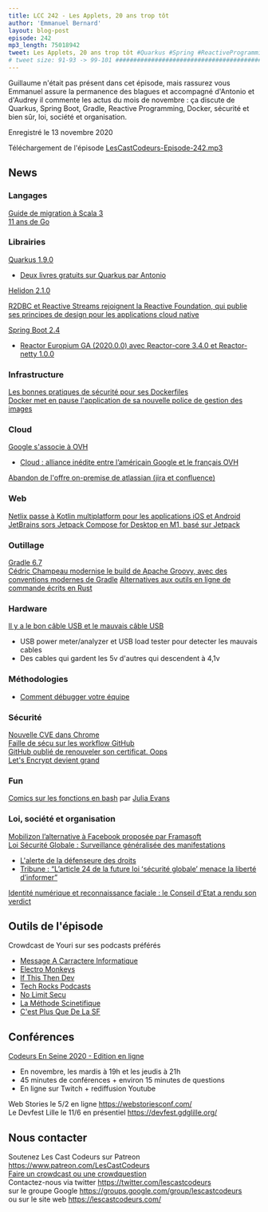 ```yaml
---
title: LCC 242 - Les Applets, 20 ans trop tôt
author: 'Emmanuel Bernard'
layout: blog-post
episode: 242
mp3_length: 75018942
tweet: Les Applets, 20 ans trop tôt #Quarkus #Spring #ReactiveProgramming #Gradle #Docker #Secu #Kotlin
# tweet size: 91-93 -> 99-101 #######################################################################
---
```

Guillaume n'était pas présent dans cet épisode, mais rassurez vous Emmanuel assure la permanence des blagues et accompagné d'Antonio et d'Audrey il commente les actus du mois de novembre : ça discute de Quarkus, Spring Boot, Gradle, Reactive Programming, Docker, sécurité et bien sûr, loi, société et organisation.

Enregistré le 13 novembre 2020

Téléchargement de l'épisode [LesCastCodeurs-Episode-242.mp3](https://traffic.libsyn.com/lescastcodeurs/LesCastCodeurs-Episode-242.mp3)

## News

### Langages

[Guide de migration à Scala 3](https://scalacenter.github.io/scala-3-migration-guide/)  
[11 ans de Go](https://blog.golang.org/11years)  

### Librairies

[Quarkus 1.9.0](https://quarkus.io/blog/quarkus-1-9-0-final-released/)  

* [Deux livres gratuits sur Quarkus par Antonio](https://twitter.com/agoncal/status/1323613021390934016)  

[Helidon 2.1.0](https://github.com/oracle/helidon/releases/tag/2.1.0)  

[R2DBC et Reactive Streams rejoignent la Reactive Foundation, qui publie ses principes de design pour les applications cloud native](https://www.globenewswire.com/news-release/2020/11/10/2123974/0/en/Reactive-Foundation-Publishes-New-Cloud-Native-Application-Design-Principles-and-Announces-Two-New-Projects-at-Reactive-Summit.html)  

[Spring Boot 2.4](https://github.com/spring-projects/spring-boot/wiki/Spring-Boot-2.4-Release-Notes)  

* [Reactor Europium GA (2020.0.0) avec Reactor-core 3.4.0 et Reactor-netty 1.0.0](https://github.com/reactor/reactor/releases/tag/2020.0.0)  

### Infrastructure

[Les bonnes pratiques de sécurité pour ses Dockerfiles](https://cloudberry.engineering/article/dockerfile-security-best-practices/)  
[Docker met en pause l'application de sa nouvelle police de gestion des images](https://www.docker.com/blog/docker-hub-image-retention-policy-delayed-and-subscription-updates/)  

### Cloud

[Google s'associe à OVH](https://www.ovh.com/fr/news/presse/cpl1685.ovhcloud-google-cloud-annoncent-partenariat-strategique-co-construire-solution-confiance)  

* [Cloud : alliance inédite entre l’américain Google et le français OVH](https://www.lemonde.fr/economie/article/2020/11/10/cloud-alliance-inedite-entre-l-americain-google-et-le-francais-ovh_6059221_3234.html)   

[Abandon de l'offre on-premise de atlassian (jira et confluence) ](https://twitter.com/ldubost/status/1318114879446843392)

### Web

[Netlix passe à Kotlin multiplatform pour les applications iOS et Android](https://netflixtechblog.com/netflix-android-and-ios-studio-apps-kotlin-multiplatform-d6d4d8d25d23)   
[JetBrains sors Jetpack Compose for Desktop en M1, basé sur Jetpack](https://blog.jetbrains.com/cross-post/jetpack-compose-for-desktop-milestone-1-released/)  

### Outillage

[Gradle 6.7](https://docs.gradle.org/6.7/release-notes.html)  
[Cédric Champeau modernise le build de Apache Groovy, avec des conventions modernes de Gradle](https://twitter.com/CedricChampeau/status/1318828474560352257)
[Alternatives aux outils en ligne de commande écrits en Rust](https://zaiste.net/posts/shell-commands-rust/)  

### Hardware

[Il y a le bon câble USB et le mauvais câble USB](https://blog.networkprofile.org/usb-load-testing-chargers-and-cables)  

* USB power meter/analyzer et USB load tester pour detecter les mauvais cables
* Des cables qui gardent les 5v d'autres qui descendent à 4,1v  

### Méthodologies

* [Comment débugger votre équipe](https://www.infoq.com/presentations/debugging-team-mastery-autonomy-purpose/)  

### Sécurité

[Nouvelle CVE dans Chrome ](https://thehackernews.com/2020/10/chrome-zeroday-attacks.html)  
[Faille de sécu sur les workflow GitHub](https://www.neowin.net/amp/google-discloses-high-severity-security-flaw-in-github/)  
[GitHub oublié de renouveler son certificat. Oops](https://www.bleepingcomputer.com/news/security/github-breaks-site-layout-after-forgetting-to-renew-certificate/amp/)  
[Let's Encrypt devient grand](https://letsencrypt.org/2020/11/11/own-two-feet.html)  

### Fun

[Comics sur les fonctions en bash](https://wizardzines.com/comics/bash-functions) par [Julia Evans](https://twitter.com/b0rk)

### Loi, société et organisation

[Mobilizon l’alternative à Facebook proposée par Framasoft](https://framablog.org/2020/10/27/mobilizon-vos-evenements-vos-groupes-vos-donnees/)  
[Loi Sécurité Globale : Surveillance généralisée des manifestations](https://www.laquadrature.net/2020/10/29/loi-securite-globale-surveillance-generalisee-des-manifestations/)  

* [L'alerte de la défenseure des droits](https://www.defenseurdesdroits.fr/fr/communique-de-presse/2020/11/proposition-de-loi-securite-globale-lalerte-de-la-defenseure-des-droits)  
* [Tribune : “L’article 24 de la future loi ʻsécurité globale’ menace la liberté d’informer”](https://www.telerama.fr/medias/larticle-24-de-la-future-loi-securite-globale-menace-la-liberte-dinformer-6739125.php)  

[Identité numérique et reconnaissance faciale : le Conseil d'Etat a rendu son verdict](https://www.laquadrature.net/2020/11/06/identite-numerique-et-reconnaissance-faciale-defaite-au-conseil-detat-le-combat-continue/)  

## Outils de l'épisode

Crowdcast de Youri sur ses podcasts préférés

* [Message A Carractere Informatique](https://www.clever-cloud.com/fr/podcast/)
* [Electro Monkeys](https://electro-monkeys.fr/)
* [If This Then Dev](https://ifttd.io/)
* [Tech Rocks Podcasts](https://www.tech.rocks/les-podcasts)
* [No Limit Secu](https://www.nolimitsecu.fr/)
* [La Méthode Scinetifique](https://www.franceculture.fr/emissions/la-methode-scientifique)
* [C'est Plus Que De La SF](https://www.actusf.com/detail-d-une-rubrique/plus-que-de-la-sf)

## Conférences

[Codeurs En Seine 2020 - Edition en ligne](https://twitter.com/codeursenseine/status/1301064575786405888?s=21)

* En novembre, les mardis à 19h et les jeudis à 21h
* 45 minutes de conférences + environ 15 minutes de questions
* En ligne sur Twitch + rediffusion Youtube

Web Stories le 5/2 en ligne <https://webstoriesconf.com/>  
Le Devfest Lille le 11/6 en présentiel <https://devfest.gdglille.org/>  

## Nous contacter

Soutenez Les Cast Codeurs sur Patreon <https://www.patreon.com/LesCastCodeurs>  
[Faire un crowdcast ou une crowdquestion](https://lescastcodeurs.com/crowdcasting/)  
Contactez-nous via twitter <https://twitter.com/lescastcodeurs>  
sur le groupe Google <https://groups.google.com/group/lescastcodeurs>  
ou sur le site web <https://lescastcodeurs.com/>
